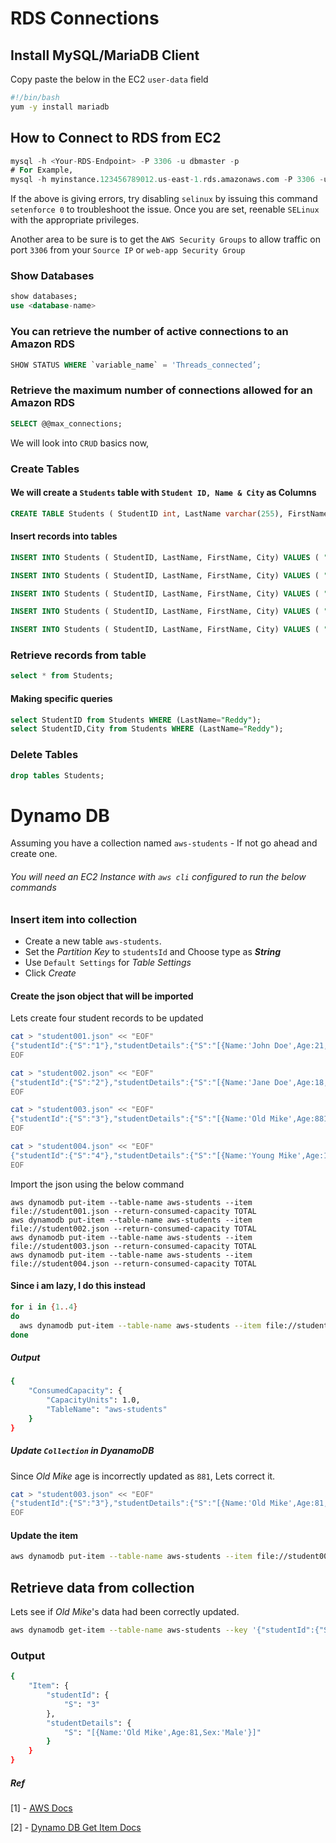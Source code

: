 # RDS Connections

## Install MySQL/MariaDB Client
Copy paste the below in the EC2 `user-data` field
```sh
#!/bin/bash
yum -y install mariadb
```

## How to Connect to RDS from EC2
```sql
mysql -h <Your-RDS-Endpoint> -P 3306 -u dbmaster -p
# For Example,
mysql -h myinstance.123456789012.us-east-1.rds.amazonaws.com -P 3306 -u dbmaster -p
```
If the above is giving errors, try disabling `selinux` by issuing this command `setenforce 0` to troubleshoot the issue. Once you are set, reenable `SELinux` with the appropriate privileges.

Another area to be sure is to get the `AWS Security Groups` to allow traffic on port `3306` from your `Source IP` or `web-app Security Group` 

### Show Databases
```sql
show databases;
use <database-name>
```

### You can retrieve the number of active connections to an Amazon RDS

```sql
SHOW STATUS WHERE `variable_name` = 'Threads_connected’;
```

### Retrieve the maximum number of connections allowed for an Amazon RDS

```sql
SELECT @@max_connections;
```

We will look into `CRUD` basics now,

### Create Tables

#### We will create a `Students` table with `Student ID, Name & City` as Columns

```sql
CREATE TABLE Students ( StudentID int, LastName varchar(255), FirstName varchar(255), City varchar(255) );
```

#### Insert records into tables
```sql
INSERT INTO Students ( StudentID, LastName, FirstName, City) VALUES ( "001", "Kumar", "Anil", "Singapore" );

INSERT INTO Students ( StudentID, LastName, FirstName, City) VALUES ( "002", "Reddy", "M", "Hyderabad" );

INSERT INTO Students ( StudentID, LastName, FirstName, City) VALUES ( "003", "Reddy", "N", "Hyderabad" );

INSERT INTO Students ( StudentID, LastName, FirstName, City) VALUES ( "004", "Vel", "D", "Chennai" );

INSERT INTO Students ( StudentID, LastName, FirstName, City) VALUES ( "005", "Student", "Martian", "Mars" );
```

### Retrieve records from table
```sql
select * from Students;
```

#### Making specific queries
```sql
select StudentID from Students WHERE (LastName="Reddy");
select StudentID,City from Students WHERE (LastName="Reddy");
```

### Delete Tables
```sql
drop tables Students;
```

# Dynamo DB

Assuming you have a collection named `aws-students` - If not go ahead and create one.

###### You will need an EC2 Instance with `aws cli` configured to run the below commands

### Insert item into collection

- Create a new table `aws-students`.
- Set the _Partition Key_ to `studentsId` and Choose type as _**String**_
- Use `Default Settings` for _Table Settings_
- Click _Create_

#### Create the json object that will be imported
Lets create four student records to be updated
```sh
cat > "student001.json" << "EOF"
{"studentId":{"S":"1"},"studentDetails":{"S":"[{Name:'John Doe',Age:21,Sex:Male}]"}}
EOF

cat > "student002.json" << "EOF"
{"studentId":{"S":"2"},"studentDetails":{"S":"[{Name:'Jane Doe',Age:18,Sex:Female}]"}}
EOF

cat > "student003.json" << "EOF"
{"studentId":{"S":"3"},"studentDetails":{"S":"[{Name:'Old Mike',Age:881,Sex:''}]"}}
EOF

cat > "student004.json" << "EOF"
{"studentId":{"S":"4"},"studentDetails":{"S":"[{Name:'Young Mike',Age:18,Sex:}]"}}
EOF
```

Import the json using the below command
```nosql
aws dynamodb put-item --table-name aws-students --item file://student001.json --return-consumed-capacity TOTAL
aws dynamodb put-item --table-name aws-students --item file://student002.json --return-consumed-capacity TOTAL
aws dynamodb put-item --table-name aws-students --item file://student003.json --return-consumed-capacity TOTAL
aws dynamodb put-item --table-name aws-students --item file://student004.json --return-consumed-capacity TOTAL
```

#### Since i am lazy, I do this instead
```sh
for i in {1..4}
do
  aws dynamodb put-item --table-name aws-students --item file://student00$i.json --return-consumed-capacity TOTAL
done
```

##### Output
```sh
{
    "ConsumedCapacity": {
        "CapacityUnits": 1.0, 
        "TableName": "aws-students"
    }
}
```

##### Update `Collection` in DyanamoDB
Since _Old Mike_ age is incorrectly updated as `881`, Lets correct it.
```sh
cat > "student003.json" << "EOF"
{"studentId":{"S":"3"},"studentDetails":{"S":"[{Name:'Old Mike',Age:81,Sex:'Male'}]"}}
EOF
```
#### Update the item
```sh
aws dynamodb put-item --table-name aws-students --item file://student003.json --return-consumed-capacity TOTAL
```

## Retrieve data from collection
Lets see if _Old Mike_'s data had been correctly updated.
```sh
aws dynamodb get-item --table-name aws-students --key '{"studentId":{"S":"3"}}'
```

### Output
```sh
{
    "Item": {
        "studentId": {
            "S": "3"
        },
        "studentDetails": {
            "S": "[{Name:'Old Mike',Age:81,Sex:'Male'}]"
        }
    }
}
```

##### Ref
[1] - [AWS Docs](http://docs.aws.amazon.com/cli/latest/reference/dynamodb/put-item.html)

[2] - [Dynamo DB Get Item Docs](http://docs.aws.amazon.com/cli/latest/reference/dynamodb/get-item.html)
